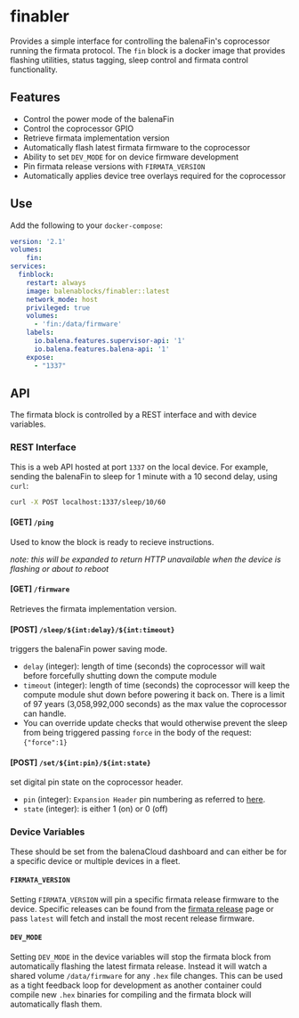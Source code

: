 # finabler

Provides a simple interface for controlling the balenaFin's coprocessor running the firmata protocol.
The `fin` block is a docker image that provides flashing utilities, status tagging, sleep control and firmata control functionality.

## Features

- Control the power mode of the balenaFin
- Control the coprocessor GPIO
- Retrieve firmata implementation version
- Automatically flash latest firmata firmware to the coprocessor
- Ability to set `DEV_MODE` for on device firmware development
- Pin firmata release versions with `FIRMATA_VERSION`
- Automatically applies device tree overlays required for the coprocessor

## Use

Add the following to your `docker-compose`:

```yaml
version: '2.1'
volumes:
    fin:
services:
  finblock:
    restart: always
    image: balenablocks/finabler::latest
    network_mode: host
    privileged: true
    volumes:
      - 'fin:/data/firmware'
    labels:
      io.balena.features.supervisor-api: '1'
      io.balena.features.balena-api: '1'
    expose:
      - "1337"
```

## API

The firmata block is controlled by a REST interface and with device variables.

### REST Interface

This is a web API hosted at port `1337` on the local device.
For example, sending the balenaFin to sleep for 1 minute with a 10 second delay, using `curl`:

```bash
curl -X POST localhost:1337/sleep/10/60
```
#### [GET] `/ping`

Used to know the block is ready to recieve instructions.

*note: this will be expanded to return HTTP unavailable when the device is flashing or about to reboot*

#### [GET] `/firmware`

Retrieves the firmata implementation version.

#### [POST] `/sleep/${int:delay}/${int:timeout}`

triggers the balenaFin power saving mode.
- `delay` (integer): length of time (seconds) the coprocessor will wait before forcefully shutting down the compute module
- `timeout` (integer): length of time (seconds) the coprocessor will keep the compute module shut down before powering it back on. 
There is a limit of 97 years (3,058,992,000 seconds) as the max value the coprocessor can handle.
- You can override update checks that would otherwise prevent the sleep from being triggered passing `force` in the body of the request: `{"force":1}`

#### [POST] `/set/${int:pin}/${int:state}`

set digital pin state on the coprocessor header.
- `pin` (integer): `Expansion Header` pin numbering as referred to [here](https://github.com/balena-io/balena-fin-coprocessor-firmata#firmata-pin-map).
- `state` (integer): is either 1 (on) or 0 (off)

### Device Variables

These should be set from the balenaCloud dashboard and can either be for a specific device or multiple devices in a fleet.

#### `FIRMATA_VERSION`

Setting `FIRMATA_VERSION` will pin a specific firmata release firmware to the device.
Specific releases can be found from the [firmata release](https://github.com/balena-io/balena-fin-coprocessor-firmata/releases) page or pass `latest` will fetch and install the most recent release firmware.

#### `DEV_MODE`

Setting `DEV_MODE` in the device variables will stop the firmata block from automatically flashing the latest firmata release.
Instead it will watch a shared volume `/data/firmware` for any `.hex` file changes.
This can be used as a tight feedback loop for development as another container could compile new `.hex` binaries for compiling and the firmata block will automatically flash them.

